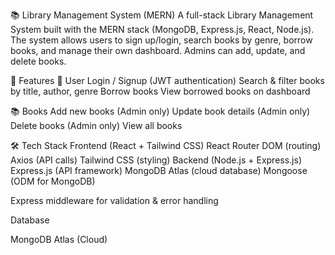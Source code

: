 📚 Library Management System (MERN)
A full-stack Library Management System built with the MERN stack (MongoDB, Express.js, React, Node.js).
The system allows users to sign up/login, search books by genre, borrow books, and manage their own dashboard.
Admins can add, update, and delete books.

🚀 Features
👤 User
Login / Signup (JWT authentication)
Search & filter books by title, author, genre
Borrow books
View borrowed books on dashboard

📚 Books
Add new books (Admin only)
Update book details (Admin only)
Delete books (Admin only)
View all books

🛠️ Tech Stack
Frontend (React + Tailwind CSS)
React Router DOM (routing)
Axios (API calls)
Tailwind CSS (styling)
Backend (Node.js + Express.js)
Express.js (API framework)
MongoDB Atlas (cloud database)
Mongoose (ODM for MongoDB)

Express middleware for validation & error handling

Database

MongoDB Atlas (Cloud)

